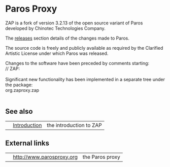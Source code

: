# Paros Proxy

ZAP is a fork of version 3.2.13 of the open source variant of Paros developed by Chinotec Technologies
Company.

The [releases](HelpReleasesReleases) section details of the changes made to Paros.

The source code is freely and publicly available as required by the Clarified Artistic License under
which Paros was released.

Changes to the software have been preceded by comments starting:<br>// ZAP:<br>
<br>
Significant new functionality has been implemented in a separate tree under the package:<br>org.zaproxy.zap<br>
<br>
<h2>See also</h2>
<table>
<tr><td></td><td><a href='HelpIntro'>Introduction</a></td><td>the introduction to ZAP</td></tr>
</table>
<h2>External links</h2>
<table>
<tr><td></td><td><a href='http://www.parosproxy.org'>http://www.parosproxy.org</a></td><td>the Paros proxy</td></tr>
</table>